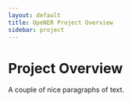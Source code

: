 ```yaml
---
layout: default
title: OpeNER Project Overview
sidebar: project
---
```


# Project Overview

A couple of nice paragraphs of text.
